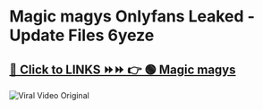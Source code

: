 
 # Magic magys Onlyfans Leaked - Update Files 6yeze

## <h2><a href="https://clipsfans.com/Magic_magys&ref=git">🔗 Click to LINKS ⏩⏩ 👉 🟢 Magic magys </a></h2>

<a href="https://clipsfans.com/Magic_magys&ref=git" rel="nofollow" data-target="animated-image.originalLink"><img src="https://i.ibb.co.com/xMMVF88/686577567.gif" alt="Viral Video Original" style="max-width: 100%; display: inline-block;" data-target="animated-image.originalImage"></a>

